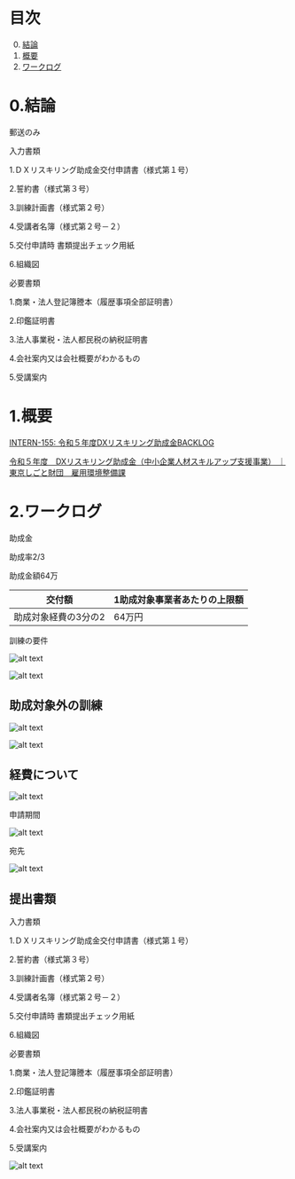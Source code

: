 # 目次

0. [結論](#結論)
1. [概要](#概要)
2. [ワークログ](#ワークログ)


# 0.結論
郵送のみ

入力書類

1.ＤＸリスキリング助成金交付申請書（様式第１号）

2.誓約書（様式第３号）

3.訓練計画書（様式第２号）

4.受講者名簿（様式第２号－２）

5.交付申請時 書類提出チェック用紙

6.組織図 

必要書類

1.商業・法人登記簿謄本（履歴事項全部証明書）

2.印鑑証明書

3.法人事業税・法人都民税の納税証明書

4.会社案内又は会社概要がわかるもの

5.受講案内

 

# 1.概要
 [INTERN-155: 令和５年度DXリスキリング助成金BACKLOG](https://remotesalesproject.atlassian.net/browse/INTERN-155)
 
 [令和５年度　DXリスキリング助成金（中小企業人材スキルアップ支援事業） ｜ 東京しごと財団　雇用環境整備課 ](https://www.shigotozaidan.or.jp/koyo-kankyo/boshu/dx.html)

# 2.ワークログ
助成金

助成率2/3

助成金額64万

| 交付額 | 1助成対象事業者あたりの上限額 |
| ------ | ------------------------------ |
| 助成対象経費の3分の2 | 64万円 |

訓練の要件

![alt text](../images/image98.png)

![alt text](../images/image99.png)

## 助成対象外の訓練
![alt text](../images/image100.png)

![alt text](../images/image101.png)

## 経費について
![alt text](../images/image102.png)

申請期間

![alt text](../images/image103.png)

宛先

![alt text](../images/image104.png)

## 提出書類
入力書類

1.ＤＸリスキリング助成金交付申請書（様式第１号）

2.誓約書（様式第３号）

3.訓練計画書（様式第２号）

4.受講者名簿（様式第２号－２）

5.交付申請時 書類提出チェック用紙

6.組織図

必要書類

1.商業・法人登記簿謄本（履歴事項全部証明書）

2.印鑑証明書

3.法人事業税・法人都民税の納税証明書

4.会社案内又は会社概要がわかるもの

5.受講案内


![alt text](../images/image10５.png)
